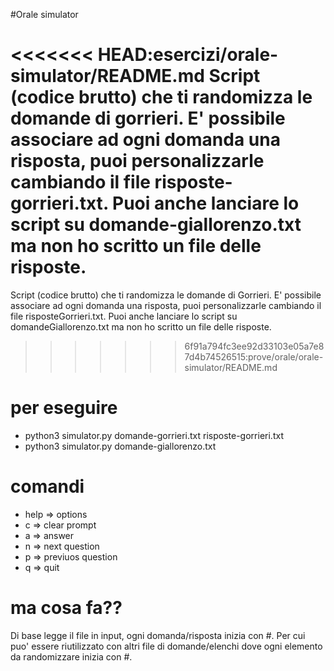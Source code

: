 #Orale simulator

<<<<<<< HEAD:esercizi/orale-simulator/README.md
  Script (codice brutto) che ti randomizza le domande di gorrieri. E' possibile associare ad ogni domanda una risposta, puoi personalizzarle cambiando il file risposte-gorrieri.txt. Puoi anche lanciare lo script su domande-giallorenzo.txt ma non ho scritto un file delle risposte.
=======
  Script (codice brutto) che ti randomizza le domande di Gorrieri. E' possibile associare ad ogni domanda una risposta, puoi personalizzarle cambiando il file risposteGorrieri.txt. Puoi anche lanciare lo script su domandeGiallorenzo.txt ma non ho scritto un file delle risposte.
>>>>>>> 6f91a794fc3ee92d33103e05a7e87d4b74526515:prove/orale/orale-simulator/README.md

# per eseguire

  - python3 simulator.py domande-gorrieri.txt risposte-gorrieri.txt
  - python3 simulator.py domande-giallorenzo.txt 

# comandi

  - help => options
  - c => clear prompt
  - a => answer
  - n => next question
  - p => previuos question
  - q => quit

# ma cosa fa??

  Di base legge il file in input, ogni domanda/risposta inizia con #. Per cui puo' essere riutilizzato con altri file di domande/elenchi dove ogni elemento da randomizzare inizia con #. 

